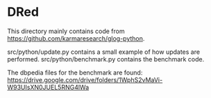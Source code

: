 # DRed

This directory mainly contains code from https://github.com/karmaresearch/glog-python. 

src/python/update.py contains a small example of how updates are performed.
src/python/benchmark.py contains the benchmark code.

The dbpedia files for the benchmark are found:
https://drive.google.com/drive/folders/1WphS2vMaVi-W93UIsXN0JUEL5RNG4lWa
